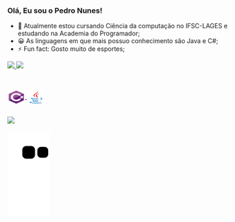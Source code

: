 ### Olá, Eu sou o Pedro Nunes!

- 🔭 Atualmente estou cursando Ciência da computação no IFSC-LAGES e estudando na Academia do Programador;
- 😀 As linguagens em que mais possuo conhecimento são Java e C#;
- ⚡ Fun fact: Gosto muito de esportes;

 <a href="https://github.com/PedrouNunes">
  <img width="50%" src="https://github-readme-stats.vercel.app/api?username=PedrouNunes&show_icons=true&theme=dracula&include_all_commits=true&count_public=true"/>
  <img width="45%" src="https://github-readme-stats.vercel.app/api/top-langs/?username=PedrouNunes&layout=compact&langs_count=7&theme=dracula"/>
</div>

##

<div style="display: inline_block"><br>
  <img align="center" alt="Pedro-Csharp" height="30" width="40" src="https://raw.githubusercontent.com/devicons/devicon/master/icons/csharp/csharp-original.svg">
  <img align="center" alt="Pedro-Csharp" height="30" width="40" src="https://raw.githubusercontent.com/devicons/devicon/master/icons/java/java-original.svg">
</div>

 ##
 
 <div> 
  <a href="https://www.linkedin.com/in/pedrohenriquenunesjc/" target="_blank"><img src="https://img.shields.io/badge/-LinkedIn-%230077B5?style=for-the-badge&logo=linkedin&logoColor=white" target="_blank"></a> 
 
 ![Snake animation](https://github.com/PedrouNunes/PedrouNunes/blob/output/github-contribution-grid-snake.svg)
 
</div>
